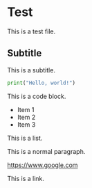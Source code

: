 # Test

This is a test file.

## Subtitle

This is a subtitle.

```python
print("Hello, world!")
```

This is a code block.

- Item 1
- Item 2
- Item 3

This is a list.

This is a normal paragraph.

https://www.google.com

This is a link.
